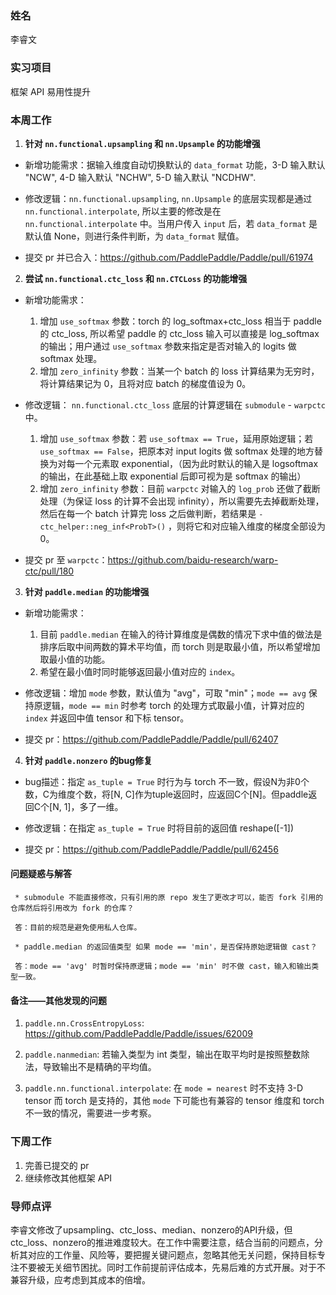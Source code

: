 ### 姓名

李睿文

### 实习项目

框架 API 易用性提升

### 本周工作

1. **针对 `nn.functional.upsampling` 和 `nn.Upsample` 的功能增强**

- 新增功能需求：据输入维度自动切换默认的 `data_format` 功能，3-D 输入默认 "NCW", 4-D 输入默认 "NCHW", 5-D 输入默认 "NCDHW".

- 修改逻辑：`nn.functional.upsampling`, `nn.Upsample` 的底层实现都是通过 `nn.functional.interpolate`, 所以主要的修改是在 `nn.functional.interpolate` 中。当用户传入 `input` 后，若 `data_format` 是默认值 None，则进行条件判断，为 `data_format` 赋值。

- 提交 pr 并已合入：https://github.com/PaddlePaddle/Paddle/pull/61974

2. **尝试 `nn.functional.ctc_loss` 和 `nn.CTCLoss` 的功能增强**

- 新增功能需求：
     1. 增加 `use_softmax` 参数：torch 的 log_softmax+ctc_loss 相当于 paddle 的 ctc_loss, 所以希望 paddle 的 ctc_loss 输入可以直接是 log_softmax 的输出；用户通过 `use_softmax` 参数来指定是否对输入的 logits 做 softmax 处理。
     2. 增加 `zero_infinity` 参数：当某一个 batch 的 loss 计算结果为无穷时，将计算结果记为 0，且将对应 batch 的梯度值设为 0。

- 修改逻辑： `nn.functional.ctc_loss` 底层的计算逻辑在 `submodule` - `warpctc` 中。
     1. 增加 `use_softmax` 参数：若 `use_softmax == True`，延用原始逻辑；若  `use_softmax == False`，把原本对 input logits 做 softmax 处理的地方替换为对每一个元素取 exponential，（因为此时默认的输入是 logsoftmax 的输出，在此基础上取 exponential 后即可视为是 softmax 的输出）
     2. 增加 `zero_infinity` 参数：目前 `warpctc` 对输入的 `log_prob` 还做了截断处理（为保证 loss 的计算不会出现 infinity），所以需要先去掉截断处理，然后在每一个 batch 计算完 loss 之后做判断，若结果是 `-ctc_helper::neg_inf<ProbT>()` ，则将它和对应输入维度的梯度全部设为 0。

- 提交 pr 至 `warpctc`：https://github.com/baidu-research/warp-ctc/pull/180

3. **针对 `paddle.median` 的功能增强**

- 新增功能需求：
     1. 目前 `paddle.median` 在输入的待计算维度是偶数的情况下求中值的做法是排序后取中间两数的算术平均值，而 torch 则是取最小值，所以希望增加取最小值的功能。
     2. 希望在最小值时同时能够返回最小值对应的 `index`。

- 修改逻辑：增加 `mode` 参数，默认值为 "avg"，可取 "min"；`mode == avg` 保持原逻辑，`mode == min` 时参考 torch 的处理方式取最小值，计算对应的 `index` 并返回中值 tensor 和下标 tensor。

-  提交 pr：https://github.com/PaddlePaddle/Paddle/pull/62407

4. **针对 `paddle.nonzero` 的bug修复**

- bug描述：指定 `as_tuple = True` 时行为与 torch 不一致，假设N为非0个数，C为维度个数，将[N, C]作为tuple返回时，应返回C个[N]。但paddle返回C个[N, 1]，多了一维。

- 修改逻辑：在指定 `as_tuple = True` 时将目前的返回值 reshape([-1])

- 提交 pr：https://github.com/PaddlePaddle/Paddle/pull/62456

#### 问题疑惑与解答

     * submodule 不能直接修改，只有引用的原 repo 发生了更改才可以，能否 fork 引用的仓库然后将引用改为 fork 的仓库？

     答：目前的规范是避免使用私人仓库。

     * paddle.median 的返回值类型 如果 mode == 'min'，是否保持原始逻辑做 cast？
     
     答：mode == 'avg' 时暂时保持原逻辑；mode == 'min' 时不做 cast，输入和输出类型一致。

#### 备注——其他发现的问题

1. `paddle.nn.CrossEntropyLoss`: https://github.com/PaddlePaddle/Paddle/issues/62009

2. `paddle.nanmedian`: 若输入类型为 int 类型，输出在取平均时是按照整数除法，导致输出不是精确的平均值。

3. `paddle.nn.functional.interpolate`: 在 `mode = nearest` 时不支持 3-D tensor 而 torch 是支持的，其他 `mode` 下可能也有兼容的 tensor 维度和 torch 不一致的情况，需要进一步考察。

### 下周工作

1. 完善已提交的 pr
2. 继续修改其他框架 API

### 导师点评

李睿文修改了upsampling、ctc_loss、median、nonzero的API升级，但ctc_loss、nonzero的推进难度较大。在工作中需要注意，结合当前的问题点，分析其对应的工作量、风险等，要把握关键问题点，忽略其他无关问题，保持目标专注不要被无关细节困扰。同时工作前提前评估成本，先易后难的方式开展。对于不兼容升级，应考虑到其成本的倍增。
